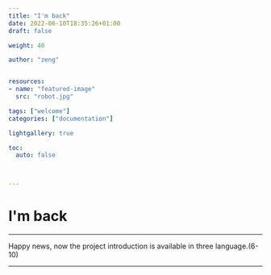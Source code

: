```yaml
---
title: "I'm back"
date: 2022-06-10T18:35:26+01:00
draft: false

weight: 40

author: "zeng"


resources:
- name: "featured-image"
  src: "robot.jpg"

tags: ["welcome"]
categories: ["documentation"]

lightgallery: true

toc:
  auto: false



---
```


# I'm back

***
Happy news, now the project introduction is available in three language.(6-10)
***





